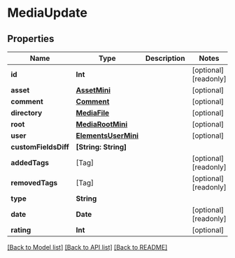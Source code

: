 # MediaUpdate

## Properties

Name | Type | Description | Notes
------------ | ------------- | ------------- | -------------
**id** | **Int** |  | [optional] [readonly] 
**asset** | [**AssetMini**](AssetMini.md) |  | [optional] 
**comment** | [**Comment**](Comment.md) |  | [optional] 
**directory** | [**MediaFile**](MediaFile.md) |  | [optional] 
**root** | [**MediaRootMini**](MediaRootMini.md) |  | [optional] 
**user** | [**ElementsUserMini**](ElementsUserMini.md) |  | [optional] 
**customFieldsDiff** | **[String: String]** |  | 
**addedTags** | [Tag] |  | [optional] [readonly] 
**removedTags** | [Tag] |  | [optional] [readonly] 
**type** | **String** |  | 
**date** | **Date** |  | [optional] [readonly] 
**rating** | **Int** |  | [optional] 

[[Back to Model list]](../#documentation-for-models) [[Back to API list]](../#documentation-for-api-endpoints) [[Back to README]](../)


